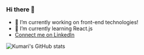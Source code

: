 ### Hi there 👋



- 🔭 I’m currently working on front-end technologies!
- 🌱 I’m currently learning React.js
- [Connect me on LinkedIn](https://www.linkedin.com/in/kumari08/)

![Kumari's GitHub stats](https://github-readme-stats.vercel.app/api?username=Kumari08&show_icons=true&theme=radical)

